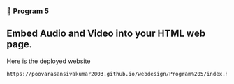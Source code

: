 ### 🚀 Program 5
Embed Audio and Video into your HTML web page.
---
Here is the deployed website
```
https://poovarasansivakumar2003.github.io/webdesign/Program%205/index.html
```
